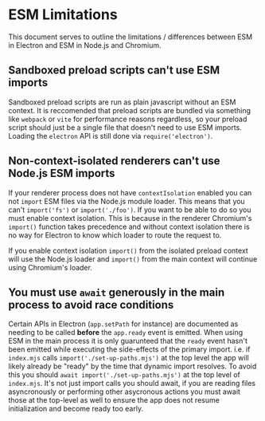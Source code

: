 # ESM Limitations

This document serves to outline the limitations / differences between ESM in Electron and ESM in Node.js and Chromium.

## Sandboxed preload scripts can't use ESM imports

Sandboxed preload scripts are run as plain javascript without an ESM context.  It is reccomended that preload scripts are bundled via something like `webpack` or `vite` for performance reasons regardless, so your preload script should just be a single file that doesn't need to use ESM imports.  Loading the `electron` API is still done via `require('electron')`.

## Non-context-isolated renderers can't use Node.js ESM imports

If your renderer process does not have `contextIsolation` enabled you can not `import` ESM files via the Node.js module loader.  This means that you can't `import('fs')` or `import('./foo')`.  If you want to be able to do so you must enable context isolation.  This is because in the renderer Chromium's `import()` function takes precedence and without context isolation there is no way for Electron to know which loader to route the request to.

If you enable context isolation `import()` from the isolated preload context will use the Node.js loader and `import()` from the main context will continue using Chromium's loader.

## You must use `await` generously in the main process to avoid race conditions

Certain APIs in Electron (`app.setPath` for instance) are documented as needing to be called **before** the `app.ready` event is emitted.  When using ESM in the main process it is only guarunteed that the `ready` event hasn't been emitted while executing the side-effects of the primary import.  i.e. if `index.mjs` calls `import('./set-up-paths.mjs')` at the top level the app will likely already be "ready" by the time that dynamic import resolves.  To avoid this you should `await import('./set-up-paths.mjs')` at the top level of `index.mjs`.  It's not just import calls you should await, if you are reading files asyncronously or performing other asycronous actions you must await those at the top-level as well to ensure the app does not resume initialization and become ready too early.
